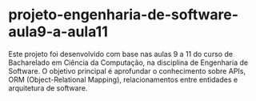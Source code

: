 # projeto-engenharia-de-software-aula9-a-aula11
Este projeto foi desenvolvido com base nas aulas 9 a 11 do curso de Bacharelado em Ciência da Computação, na disciplina de Engenharia de Software. O objetivo principal é aprofundar o conhecimento sobre APIs, ORM (Object-Relational Mapping), relacionamentos entre entidades e arquitetura de software.
